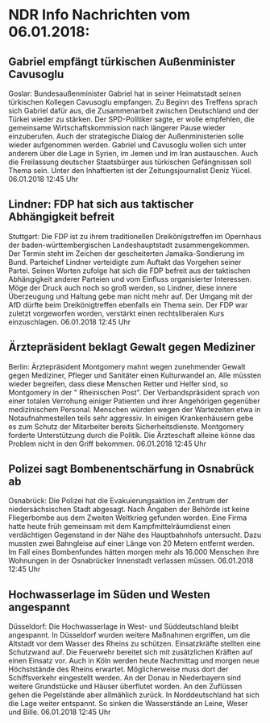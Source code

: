 # NDR Info Nachrichten vom 06.01.2018:


## Gabriel empfängt türkischen Außenminister Cavusoglu
Goslar: Bundesaußenminister Gabriel hat in seiner Heimatstadt seinen türkischen Kollegen Cavusoglu empfangen. Zu Beginn des Treffens sprach sich Gabriel dafür aus, die Zusammenarbeit zwischen Deutschland und der Türkei wieder zu stärken. Der SPD-Politiker sagte, er wolle empfehlen, die gemeinsame Wirtschaftskommission nach längerer Pause wieder einzuberufen. Auch der strategische Dialog der Außenministerien solle wieder aufgenommen werden. Gabriel und Cavusoglu wollen sich unter anderem über die Lage in Syrien, im Jemen und im Iran austauschen. Auch die Freilassung deutscher Staatsbürger aus türkischen Gefängnissen soll Thema sein. Unter den Inhaftierten ist der Zeitungsjournalist Deniz Yücel. 06.01.2018 12:45 Uhr 

## Lindner: FDP hat sich aus taktischer Abhängigkeit befreit
Stuttgart: Die FDP ist zu ihrem traditionellen Dreikönigstreffen im Opernhaus der baden-württembergischen Landeshauptstadt zusammengekommen. Der Termin steht im Zeichen der gescheiterten Jamaika-Sondierung im Bund. Parteichef Lindner verteidigte zum Auftakt das Vorgehen seiner Partei. Seinen Worten zufolge hat sich die FDP befreit aus der taktischen Abhängigkeit anderer Parteien und vom Einfluss organisierter Interessen. Möge der Druck auch noch so groß werden, so Lindner, diese innere Überzeugung und Haltung gebe man nicht mehr auf. Der Umgang mit der AfD dürfte beim Dreikönigtreffen ebenfalls ein Thema sein. Der FDP war zuletzt vorgeworfen worden, verstärkt einen rechtsliberalen Kurs einzuschlagen. 06.01.2018 12:45 Uhr 

## Ärztepräsident beklagt Gewalt gegen Mediziner
Berlin:					Ärztepräsident Montgomery mahnt wegen zunehmender Gewalt gegen Mediziner, Pfleger und Sanitäter einen Kulturwandel an. Alle müssten wieder begreifen, dass diese Menschen Retter und Helfer sind, so Montgomery in der " Rheinischen Post". Der Verbandspräsident sprach von einer totalen Verrohung einiger Patienten und ihrer Angehörigen gegenüber medizinischem Personal. Menschen würden wegen der Wartezeiten etwa in Notaufnahmestellen teils sehr aggressiv. In einigen Krankenhäusern gebe es zum Schutz der Mitarbeiter bereits Sicherheitsdienste. Montgomery forderte Unterstützung durch die Politik. Die Ärzteschaft alleine könne das Problem nicht in den Griff bekommen. 06.01.2018 12:45 Uhr 

## Polizei sagt Bombenentschärfung in Osnabrück ab
Osnabrück: Die Polizei hat die Evakuierungsaktion im Zentrum der niedersächsischen Stadt abgesagt. Nach Angaben der Behörde ist keine Fliegerbombe aus dem Zweiten Weltkrieg gefunden worden. Eine Firma hatte heute früh gemeinsam mit dem Kampfmittelräumdienst einen verdächtigen Gegenstand in der Nähe des Hauptbahnhofs untersucht. Dazu mussten zwei Bahngleise auf einer Länge von 20 Metern entfernt werden. Im Fall eines Bombenfundes hätten morgen mehr als 16.000 Menschen ihre Wohnungen in der Osnabrücker Innenstadt verlassen müssen. 06.01.2018 12:45 Uhr 

## Hochwasserlage im Süden und Westen angespannt
Düsseldorf:	Die Hochwasserlage in West- und Süddeutschland bleibt angespannt. In Düsseldorf wurden weitere Maßnahmen ergriffen, um die Altstadt vor dem Wasser des Rheins zu schützen. Einsatzkräfte stellten eine Schutzwand auf. Die Feuerwehr bereitet sich mit zusätzlichen Kräften auf einen Einsatz vor. Auch in Köln werden heute Nachmittag und morgen neue Höchststände des Rheins erwartet. Möglicherweise muss dort der Schiffsverkehr eingestellt werden. An der Donau in Niederbayern sind weitere Grundstücke und Häuser überflutet worden. An den Zuflüssen gehen die Pegelstände aber allmählich zurück. In Norddeutschland hat sich die Lage weiter entspannt. So sinken die Wasserstände an Leine, Weser und Bille. 06.01.2018 12:45 Uhr 
